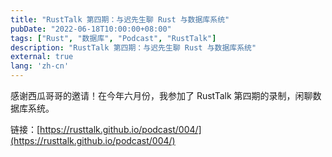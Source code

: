 ```yaml
---
title: "RustTalk 第四期：与迟先生聊 Rust 与数据库系统"
pubDate: "2022-06-18T10:00:00+08:00"
tags: ["Rust", "数据库", "Podcast", "RustTalk"]
description: "RustTalk 第四期：与迟先生聊 Rust 与数据库系统"
external: true
lang: 'zh-cn'
---
```


感谢西瓜哥哥的邀请！在今年六月份，我参加了 RustTalk 第四期的录制，闲聊数据库系统。

链接：[https://rusttalk.github.io/podcast/004/](https://rusttalk.github.io/podcast/004/)

